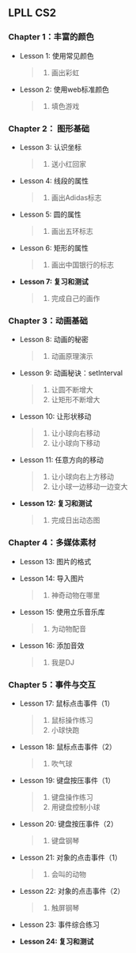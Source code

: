 ## LPLL CS2

### Chapter 1：丰富的颜色

* Lesson 1: 使用常见颜色

  > 1. 画出彩虹

* Lesson 2: 使用web标准颜色

  > 1. 填色游戏

### Chapter 2： 图形基础

* Lesson 3: 认识坐标

  > 1. 送小红回家

* Lesson 4: 线段的属性

  > 1. 画出Adidas标志

* Lesson 5: 圆的属性

  > 1. 画出五环标志

* Lesson 6: 矩形的属性

  > 1. 画出中国银行的标志

* **Lesson 7: 复习和测试**

  > 1. 完成自己的画作

### Chapter 3：动画基础

* Lesson 8: 动画的秘密

  > 1. 动画原理演示

* Lesson 9: 动画秘诀：setInterval

  > 1. 让圆不断增大
  > 2. 让矩形不断增大

* Lesson 10: 让形状移动

  > 1. 让小球向右移动
  > 2. 让小球向下移动

* Lesson 11: 任意方向的移动

  > 1. 让小球向右上方移动
  > 2. 让小球一边移动一边变大

* **Lesson 12: 复习和测试**

  > 1. 完成日出动态图

### Chapter 4：多媒体素材

* Lesson 13: 图片的格式

* Lesson 14: 导入图片

  > 1. 神奇动物在哪里

* Lesson 15: 使用立乐音乐库

  > 1. 为动物配音

* Lesson 16: 添加音效

  > 1. 我是DJ

### Chapter 5：事件与交互

* Lesson 17: 鼠标点击事件（1）

  > 1. 鼠标操作练习
  > 2. 小球快跑

* Lesson 18: 鼠标点击事件（2）

  > 1. 吹气球

* Lesson 19: 键盘按压事件（1）

  > 1. 键盘操作练习
  > 2. 用键盘控制小球

* Lesson 20: 键盘按压事件（2）

  > 1. 键盘钢琴

* Lesson 21: 对象的点击事件（1）

  > 1. 会叫的动物

* Lesson 22: 对象的点击事件（2）

  > 1. 触屏钢琴

* Lesson 23: 事件综合练习

* **Lesson 24: 复习和测试**